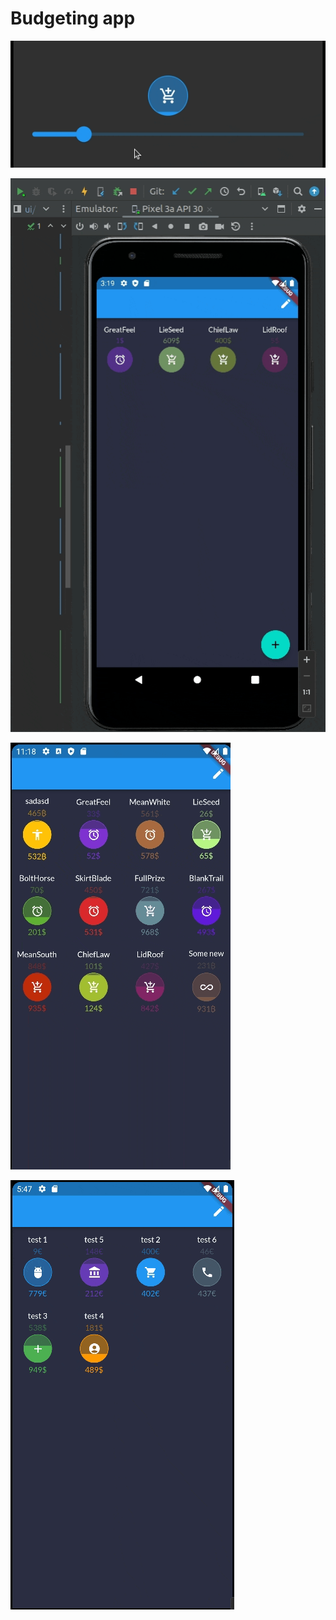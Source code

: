 # Budgeting app

![circle here](res/category_circle.gif)

![provider here](res/category_provider.gif)

![create here](res/category_create.gif)

![drag&drop here](res/category_drag&drop.gif)